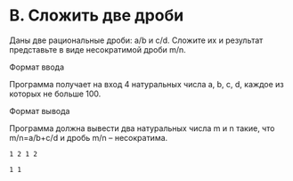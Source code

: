 # B. Сложить две дроби

Даны две рациональные дроби: a/b и c/d. Сложите их и результат представьте в виде несократимой дроби m/n.

Формат ввода

Программа получает на вход 4 натуральных числа a, b, c, d, каждое из которых не больше 100.

Формат вывода

Программа должна вывести два натуральных числа m и n такие, что m/n=a/b+c/d и дробь m/n – несократима.

```text
1 2 1 2

1 1
```